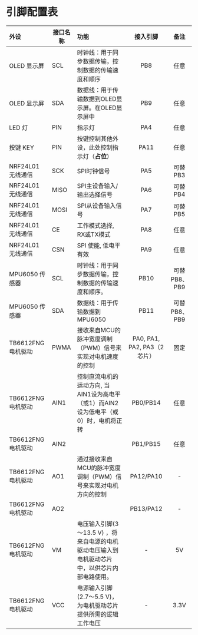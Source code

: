 # 引脚配置表

| 外设               | 接口名称 | 功能                                                         |          接入引脚           |     备注     |
| :----------------- | -------- | :----------------------------------------------------------- | :-------------------------: | :----------: |
| OLED 显示屏        | SCL      | 时钟线：用于同步数据传输，控制数据的传输速度和顺序           |             PB8             |     任意     |
| OLED 显示屏        | SDA      | 数据线：用于传输数据到OLED显示屏。在OLED显示屏中             |             PB9             |     任意     |
| LED 灯             | PIN      | 指示灯                                                       |             PA4             |     任意     |
| 按键 KEY           | PIN      | 按键控制其他外设，此处控制指示灯（**占位**）                 |            PA11             |     任意     |
| NRF24L01 无线通信  | SCK      | SPI时钟信号                                                  |             PA5             |   可替PB3    |
| NRF24L01 无线通信  | MISO     | SPI主设备输入/输出选择信号                                   |             PA6             |   可替PB4    |
| NRF24L01 无线通信  | MOSI     | SPI从设备输入信号                                            |             PA7             |   可替PB5    |
| NRF24L01 无线通信  | CE       | 工作模式选择, RX或TX模式                                     |             PA8             |     任意     |
| NRF24L01 无线通信  | CSN      | SPI 使能, 低电平有效                                         |             PA9             |     任意     |
| MPU6050 传感器     | SCL      | 时钟线：用于同步数据传输，控制数据的传输速度和顺序。         |            PB10             | 可替PB8、PB9 |
| MPU6050 传感器     | SDA      | 数据线：用于传输数据到 MPU6050                               |            PB11             | 可替PB8、PB9 |
| TB6612FNG 电机驱动 | PWMA     | 接收来自MCU的脉冲宽度调制（PWM）信号来实现对电机速度的控制   | PA0, PA1, PA2, PA3（2芯片） |     固定     |
| TB6612FNG 电机驱动 | AIN1     | 控制直流电机的运动方向, 当AIN1设为高电平（或1）而AIN2设为低电平（或0）时，电机将正转 |          PB0/PB14           |     任意     |
| TB6612FNG 电机驱动 | AIN2     |                                                              |          PB1/PB15           |     任意     |
| TB6612FNG 电机驱动 | AO1      | 通过接收来自MCU的脉冲宽度调制（PWM）信号来实现对电机方向的控制 |          PA12/PA10          |      -       |
| TB6612FNG 电机驱动 | AO2      |                                                              |          PB13/PA12          |      -       |
| TB6612FNG 电机驱动 | VM       | 电压输入引脚(3～13.5 V) ，将来自电源的电机驱动电压输入到电机驱动芯片中，以供芯片内部电路使用。 |              -              |      5V      |
| TB6612FNG 电机驱动 | VCC      | 电源输入引脚(2.7～5.5 V)，为电机驱动芯片提供所需的逻辑工作电压 |              -              |     3.3V     |





